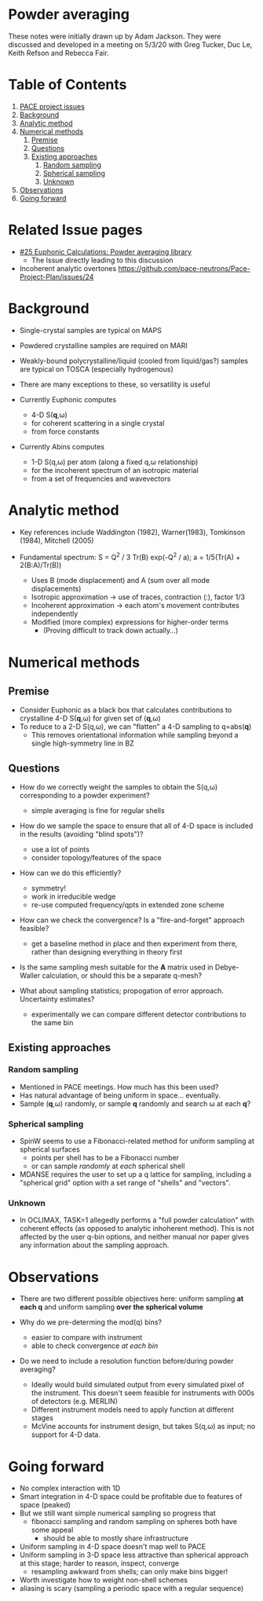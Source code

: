 # Powder averaging

These notes were initially drawn up by Adam Jackson. They were
discussed and developed in a meeting on 5/3/20 with Greg Tucker, Duc
Le, Keith Refson and Rebecca Fair.

# Table of Contents

1.  [PACE project issues](#github-issues)
2.  [Background](#org0814430)
3.  [Analytic method](#org7f363ce)
4.  [Numerical methods](#orgfd3e1f7)
    1.  [Premise](#org8788f90)
    2.  [Questions](#orgee1b867)
    3.  [Existing approaches](#org72cee07)
        1.  [Random sampling](#orgce0cfe3)
        2.  [Spherical sampling](#orgd1b667c)
        3.  [Unknown](#org93896a1)
5.  [Observations](#orgf40d9b1)
6.  [Going forward](#orgcc884e6)


<a id="github-issues"></a>
# Related Issue pages

-   [#25 Euphonic Calculations: Powder averaging library](https://github.com/pace-neutrons/Pace-Project-Plan/issues/25)
    - The Issue directly leading to this discussion
-   Incoherent analytic overtones <https://github.com/pace-neutrons/Pace-Project-Plan/issues/24>


<a id="org0814430"></a>

# Background

-   Single-crystal samples are typical on MAPS
-   Powdered crystalline samples are required on MARI
-   Weakly-bound polycrystalline/liquid (cooled from liquid/gas?)
    samples are typical on TOSCA (especially hydrogenous)
-   There are many exceptions to these, so versatility is useful

-   Currently Euphonic computes
    -   4-D S(**q**,ω)
    -   for coherent scattering in a single crystal
    -   from force constants
-   Currently Abins computes
    -   1-D S(q,ω) per atom (along a fixed q,ω relationship)
    -   for the incoherent spectrum of an isotropic material
    -   from a set of frequencies and wavevectors


<a id="org7f363ce"></a>

# Analytic method

-   Key references include Waddington (1982), Warner(1983), Tomkinson
    (1984), Mitchell (2005)

-   Fundamental spectrum: S = Q<sup>2</sup> / 3 Tr(B) exp(-Q<sup>2</sup> / a); a = 1/5(Tr(A) + 2(B:A)/Tr(B))
    -   Uses B (mode displacement) and A (sum over all mode displacements)
    -   Isotropic approximation -> use of traces, contraction (:), factor 1/3
    -   Incoherent approximation -> each atom's movement contributes independently
    -   Modified (more complex) expressions for higher-order terms
        -   (Proving difficult to track down actually&#x2026;)


<a id="orgfd3e1f7"></a>

# Numerical methods


<a id="org8788f90"></a>

## Premise

-   Consider Euphonic as a black box that calculates contributions to
    crystalline 4-D S(**q**,ω) for given set of (**q**,ω)
-   To reduce to a 2-D S(q,ω), we can "flatten" a 4-D sampling to
    q=abs(**q**)
    -   This removes orientational information while sampling beyond a
        single high-symmetry line in BZ


<a id="orgee1b867"></a>

## Questions

-   How do we correctly weight the samples to obtain the S(q,ω)
    corresponding to a powder experiment?
    -   simple averaging is fine for regular shells

-   How do we sample the space to ensure that all of 4-D space is
    included in the results (avoiding "blind spots")?
    -   use a lot of points
    -   consider topology/features of the space

-   How can we do this efficiently?
    -   symmetry!
    -   work in irreducible wedge
    -   re-use computed frequency/qpts in extended zone scheme

-   How can we check the convergence? Is a "fire-and-forget"
    approach feasible?
    -   get a baseline method in place and then experiment from there,
        rather than designing everything in theory first

-   Is the same sampling mesh suitable for the **A** matrix used in
    Debye-Waller calculation, or should this be a separate q-mesh?

-   What about sampling statistics; propogation of error
    approach. Uncertainty estimates?
    -   experimentally we can compare different detector contributions
        to the same bin


<a id="org72cee07"></a>

## Existing approaches


<a id="orgce0cfe3"></a>

### Random sampling

-   Mentioned in PACE meetings. How much has this been used?
-   Has natural advantage of being uniform in space&#x2026; eventually.
-   Sample (**q**,ω) randomly, or sample **q** randomly and search ω at
    each **q**?


<a id="orgd1b667c"></a>

### Spherical sampling

-   SpinW seems to use a Fibonacci-related method for uniform
    sampling at spherical surfaces
    -   points per shell has to be a Fibonacci number
    -   or can sample *randomly* at *each* spherical shell
-   MDANSE requires the user to set up a q lattice for sampling,
    including a "spherical grid" option with a set range of "shells"
    and "vectors".


<a id="org93896a1"></a>

### Unknown

-   In OCLIMAX, TASK=1 allegedly performs a "full powder
    calculation" with coherent effects (as opposed to analytic
    inhoherent method). This is not affected by the user q-bin
    options, and neither manual nor paper gives any information
    about the sampling approach.


<a id="orgf40d9b1"></a>

# Observations

-   There are two different possible objectives here: uniform
    sampling **at each q** and uniform sampling **over the spherical volume**
-   Why do we pre-determing the mod(q) bins?
    -   easier to compare with instrument
    -   able to check convergence *at each bin*

-   Do we need to include a resolution function before/during powder
    averaging?
    -   Ideally would build simulated output from every simulated pixel
        of the instrument. This doesn't seem feasible for instruments
        with 000s of detectors (e.g. MERLIN)
    -   Different instrument models need to apply function at different
        stages
    -   McVine accounts for instrument design, but takes S(q,ω) as
        input; no support for 4-D data.


<a id="orgcc884e6"></a>

# Going forward

-   No complex interaction with 1D
-   Smart integration in 4-D space could be profitable due to features of space (peaked)
-   But we still want simple numerical sampling so progress that
    -   fibonacci sampling and random sampling on spheres both have some appeal
        -   should be able to mostly share infrastructure
-   Uniform sampling in 4-D space doesn't map well to PACE
-   Uniform sampling in 3-D space less attractive than spherical
    approach at this stage; harder to reason, inspect, converge
    -   resampling awkward from shells; can only make bins bigger!
-   Worth investigate <span class="underline">how</span> to weight non-shell schemes
-   aliasing is scary (sampling a periodic space with a regular sequence)


